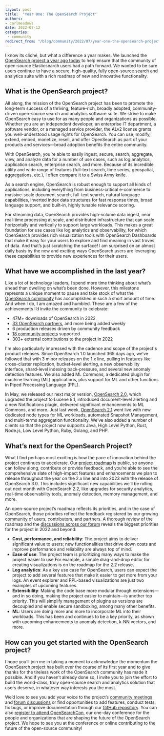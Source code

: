 ```yaml
---
layout: post
title:  "Year One: The OpenSearch Project"
authors:
- carlmeadows
date: 2022-07-12
categories:
 - community
redirect_from: "/blog/community/2022/07/year-one-the-opensearch-project/"
---
```



I know its cliché, but what a difference a year makes. We launched the [OpenSearch project a year ago today](https://aws.amazon.com/blogs/opensource/opensearch-1-0-launches/) to help ensure that the community of open-source Elasticsearch users had a path forward. We wanted to be sure users continue to have a secure, high-quality, fully open-source search and analytics suite with a rich roadmap of new and innovative functionality. 

## What is the OpenSearch project? 

All along, the mission of the OpenSearch project has been to promote the long-term success of a thriving, feature-rich, broadly adopted, community-driven open-source search and analytics software suite. We strive to make OpenSearch easy to use for as many people and organizations as possible. Whether you are an independent developer, an enterprise IT department, a software vendor, or a managed service provider, the ALv2 license grants you well-understood usage rights for OpenSearch. You can use, modify, extend, embed, monetize, resell, and offer OpenSearch as part of your products and services—broad adoption benefits the entire community.   

With OpenSearch, you’re able to easily ingest, secure, search, aggregate, view, and analyze data for a number of use cases, such as log analytics, application search, enterprise search, and more. Because of its incredible utility and wide range of features (full-text search, time series, geospatial, aggregations, etc.), I often compare it to a Swiss Army knife.

As a search engine, OpenSearch is robust enough to support all kinds of applications, including everything from business-critical e-commerce to massive-scale document search, full-text search, natural language capabilities, inverted index data structures for fast response times, broad language support, and built-in, highly tunable relevance scoring. 

For streaming data, OpenSearch provides high-volume data ingest, near real-time processing at scale, and distributed infrastructure that can scale horizontally and vertically to support large workloads. This makes a great foundation for use cases like log analytics and observability, for which OpenSearch provides rich visualization tools with OpenSearch Dashboards that make it easy for your users to explore and find meaning in vast troves of data. And that’s just scratching the surface! I am surprised on an almost daily basis by the new and exciting ways OpenSearch users are leveraging these capabilities to provide new experiences for their users.


## What have we accomplished in the last year?

Like a lot of technology leaders, I spend more time thinking about what’s ahead than dwelling on what’s been done. However, this milestone represnts a unique moment to pause and take stock of what the [OpenSearch community](https://forum.opensearch.org/) has accomplished in such a short amount of time. And when I do, I am amazed and humbled. These are a few of the achievements I’d invite the community to celebrate:

* 47M+ downloads of OpenSearch in 2022
* [33 OpenSearch partners](https://opensearch.org/partners/), and more being added weekly 
* 6 production releases driven by community feedback
* [18 community projects](https://opensearch.org/community_projects) supported
* 303+ external contributions to the project in 2022

I'm also particularly impressed with the cadence and scope of the project's product releases. Since OpenSearch 1.0 launched 365 days ago, we’ve followed that with 3 minor releases on the 1.x line, pulling in features like cross-cluster replication, bucket-level alerting, a new observability interface, shard-level indexing back-pressure, and several new anomaly detection features. We also added ML Commons, a dedicated plugin for machine learning (ML) applications, plus support for ML and other functions in Piped Processing Language (PPL). 

In May, we released our next major version, [OpenSearch 2.0](https://opensearch.org/blog/releases/2022/05/opensearch-2-0-is-now-available/), which upgraded the project to Lucene 9.1, introduced document-level alerting and a new Notifications plugin, delivered significant enhancements to ML Commons, and more. Just last week, [OpenSearch 2.1](https://opensearch.org/blog/releases/2022/07/opensearch-2-1-is-available-now/) went live with new dedicated node types for ML workloads, automated Snapshot Management, and multi-terms aggregation functionality. We’ve also added a number of clients so that the project now supports Java, High Level Python, Rust, Node.js, Low Level Python, Ruby, Golang, and PHP. 

## What’s next for the OpenSearch Project?

What I find perhaps most exciting is how the pace of innovation behind the project continues to accelerate. Our [project roadmap](https://github.com/orgs/opensearch-project/projects/206) is public, so anyone can follow along, contribute or provide feedback, and you’re able to see the comprehensive slate of high-impact features and enhancements we plan to release throughout the year on the 2.x line and into 2023 with the release of OpenSearch 3.0. This includes significant new capabilities we’ll be rolling out next month with OpenSearch 2.2, like upgrades for security analytics, real-time observability tools, anomaly detection, memory management, and more. 

An open-source project’s roadmap reflects its priorities, and in the case of OpenSearch, those priorities reflect the feedback registered by our growing community of users, contributors, and partners. A thorough review of the roadmap and the [discussions across our forum](https://forum.opensearch.org/) reveals the biggest priorities for the project in 2022 and beyond:


* **Cost, performance, and reliability**: The project aims to deliver significant value to users; new functionalities that drive down costs and improve performance and reliability are always top of mind.
* **Ease of use**: The project team is prioritizing many ways to make the project easier to use For example, a simple drag-and-drop editor for creating visualizations is on the roadmap for the 2.2 release.
* **Log analytics**: As a key use case for OpenSearch, users can expect the project to add several features that make it easier to get more from your logs. An event explorer and PPL-based visualizations are just two examples of upcoming features.
* **Extensibility**: Making the code base more modular through extensions—and in so doing, making the project easier to maintain—is another top priority. This will simplify management of plugins as versions are decoupled and enable secure sandboxing, among many other benefits.
* **ML**: Users are doing more and more to incorporate ML into their workloads. This has been and continues to be a key priority, as shown with upcoming enhancements to anomaly detection, k-NN vectors, and more. 

## How can you get started with the OpenSearch project?

I hope you’ll join me in taking a moment to acknowledge the momentum the OpenSearch project has built over the course of its first year and to give thanks for the tireless work of the OpenSearch community has made it possible. And if you haven’t already done so, I invite you to join the effort to build the world-class, truly open-source search and analytics solution that users deserve, in whatever way interests you the most. 

We’d love to see you add your voice to the project’s [community meetings](https://www.meetup.com/OpenSearch/) and [forum discussions](https://forum.opensearch.org/) or find opportunities to add features, conduct tests, fix bugs, or improve documentation through our [GitHub repository](https://github.com/opensearch-project). You can also [register to attend OpenSearchCon](https://opensearchcon.splashthat.com/), our one-day conference for the people and organizations that are shaping the future of the OpenSearch project. We hope to see you at the conference or online contributing to the future of the open-source community!

